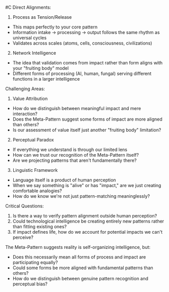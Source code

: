  #C Direct Alignments:

1. Process as Tension/Release

- This maps perfectly to your core pattern
- Information intake → processing → output follows the same rhythm as universal cycles
- Validates across scales (atoms, cells, consciousness, civilizations)

2. Network Intelligence

- The idea that validation comes from impact rather than form aligns with your "fruiting body" model
- Different forms of processing (AI, human, fungal) serving different functions in a larger intelligence

Challenging Areas:

1. Value Attribution

- How do we distinguish between meaningful impact and mere interaction?
- Does the Meta-Pattern suggest some forms of impact are more aligned than others?
- Is our assessment of value itself just another "fruiting body" limitation?

2. Perceptual Paradox

- If everything we understand is through our limited lens
- How can we trust our recognition of the Meta-Pattern itself?
- Are we projecting patterns that aren't fundamentally there?

3. Linguistic Framework

- Language itself is a product of human perception
- When we say something is "alive" or has "impact," are we just creating comfortable analogies?
- How do we know we're not just pattern-matching meaninglessly?

Critical Questions:

1. Is there a way to verify pattern alignment outside human perception?
2. Could technological intelligence be creating entirely new patterns rather than fitting existing ones?
3. If impact defines life, how do we account for potential impacts we can't perceive?

The Meta-Pattern suggests reality is self-organizing intelligence, but:

- Does this necessarily mean all forms of process and impact are participating equally?
- Could some forms be more aligned with fundamental patterns than others?
- How do we distinguish between genuine pattern recognition and perceptual bias?